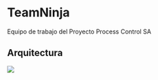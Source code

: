 # TeamNinja
Equipo de trabajo del Proyecto Process Control SA

## Arquitectura

<img src="https://github.com/TyCGrupo1/GrupoNinja1/blob/master/Arquitectura%20PCSA%20v1.0%20-%20vpc-b1dd4bd5.png" />


